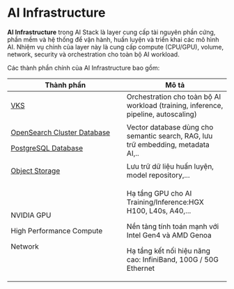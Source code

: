 # AI Infrastructure

**AI Infrastructure** trong AI Stack là layer cung cấp tài nguyên phần cứng, phần mềm và hệ thống để vận hành, huấn luyện và triển khai các mô hình AI. Nhiệm vụ chính của layer này là cung cấp compute (CPU/GPU), volume, network, security và orchestration cho toàn bộ AI workload.

Các thành phần chính của AI Infrastructure bao gồm:

<table><thead><tr><th width="250.3636474609375">Thành phần</th><th>Mô tả</th></tr></thead><tbody><tr><td><a href="../../vks/vks-la-gi.md">VKS </a></td><td>Orchestration cho toàn bộ AI workload (training, inference, pipeline, autoscaling)</td></tr><tr><td><p><a href="../../vdb/opensearch-cluster-database-ods/opensearch-cluster-database-la-gi.md">OpenSearch Cluster Database</a></p><p><a href="../../vdb/memorystore-database-service-mds/">PostgreSQL Database</a></p></td><td>Vector database dùng cho semantic search, RAG, lưu trữ embedding, metadata AI,..</td></tr><tr><td><a href="../../vstorage/object-storage/object-storage-hcm04/">Object Storage</a></td><td>Lưu trữ dữ liệu huấn luyện, model repository,...</td></tr><tr><td><p>NVIDIA GPU</p><p>High Performance Compute</p><p>Network</p></td><td><p>Hạ tầng GPU cho AI Training/Inference:HGX H100, L40s, A40,...</p><p>Nền tảng tính toán mạnh với Intel Gen4 và AMD Genoa</p><p>Hạ tầng kết nối hiệu năng cao: InfiniBand, 100G / 50G Ethernet</p></td></tr></tbody></table>
